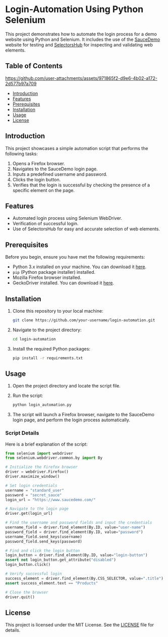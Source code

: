 # Login-Automation Using Python Selenium

This project demonstrates how to automate the login process for a demo website using Python and Selenium. It includes the use of the [SauceDemo](https://www.saucedemo.com/) website for testing and [SelectorsHub](https://selectorshub.com/) for inspecting and validating web elements.

## Table of Contents

https://github.com/user-attachments/assets/971865f2-d9e6-4b02-a172-2d577b97a709



- [Introduction](#introduction)
- [Features](#features)
- [Prerequisites](#prerequisites)
- [Installation](#installation)
- [Usage](#usage)
- [License](#license)

## Introduction

This project showcases a simple automation script that performs the following tasks:
1. Opens a Firefox browser.
2. Navigates to the SauceDemo login page.
3. Inputs a predefined username and password.
4. Clicks the login button.
5. Verifies that the login is successful by checking the presence of a specific element on the page.

## Features

- Automated login process using Selenium WebDriver.
- Verification of successful login.
- Use of SelectorsHub for easy and accurate selection of web elements.

## Prerequisites

Before you begin, ensure you have met the following requirements:

- Python 3.x installed on your machine. You can download it [here](https://www.python.org/downloads/).
- `pip` (Python package installer) installed.
- Mozilla Firefox browser installed.
- GeckoDriver installed. You can download it [here](https://github.com/mozilla/geckodriver/releases).

## Installation

1. Clone this repository to your local machine:

    ```sh
    git clone https://github.com/your-username/login-automation.git
    ```

2. Navigate to the project directory:

    ```sh
    cd login-automation
    ```

3. Install the required Python packages:

    ```sh
    pip install -r requirements.txt
    ```

## Usage

1. Open the project directory and locate the script file.

2. Run the script:

    ```sh
    python login_automation.py
    ```

3. The script will launch a Firefox browser, navigate to the SauceDemo login page, and perform the login process automatically.

### Script Details

Here is a brief explanation of the script:

```python
from selenium import webdriver
from selenium.webdriver.common.by import By

# Initialize the Firefox browser
driver = webdriver.Firefox()
driver.maximize_window()

# Set login credentials
username = "standard_user"
password = "secret_sauce"
login_url = "https://www.saucedemo.com/"

# Navigate to the login page
driver.get(login_url)

# Find the username and password fields and input the credentials
username_field = driver.find_element(By.ID, value="user-name")
password_field = driver.find_element(By.ID, value="password")
username_field.send_keys(username)
password_field.send_keys(password)

# Find and click the login button
login_button = driver.find_element(By.ID, value="login-button")
assert not login_button.get_attribute("disabled")
login_button.click()

# Verify successful login
success_element = driver.find_element(By.CSS_SELECTOR, value=".title")
assert success_element.text == "Products"

# Close the browser
driver.quit()
```

## License

This project is licensed under the MIT License. See the [LICENSE](LICENSE) file for details.
